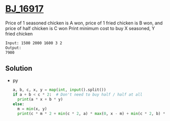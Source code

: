# [BJ_16917](https://acmicpc.net/problem/16917)

Price of 1 seasoned chicken is A won, price of 1 fried chicken is B won, and price of half chicken is C won
Print minimum cost to buy X seasoned, Y fried chicken

```txt
Input: 1500 2000 1600 3 2
Output:
7900
```

## Solution

* py

  ```py
  a, b, c, x, y = map(int, input().split())
  if a + b < c * 2:  # Don't need to buy half / half at all
    print(a * x + b * y)
  else:
    m = min(x, y)
    print(c * m * 2 + min(c * 2, a) * max(0, x - m) + min(c * 2, b) * max(0, y - m))
  ```
